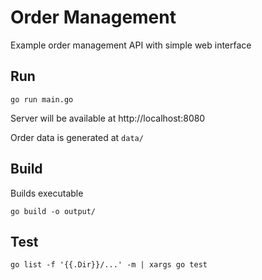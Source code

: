 # Order Management
Example order management API with simple web interface

## Run
`go run main.go`

Server will be available at http://localhost:8080

Order data is generated at `data/`

## Build
Builds executable

`go build -o output/`

## Test 
`go list -f '{{.Dir}}/...' -m | xargs go test`